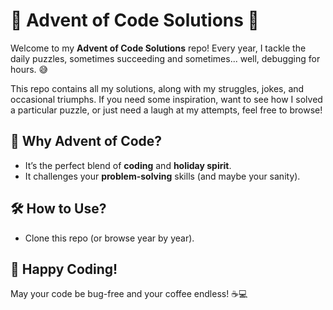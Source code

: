 # 🎄 Advent of Code Solutions 🎅

Welcome to my **Advent of Code Solutions** repo! Every year, I tackle the daily puzzles, sometimes succeeding and sometimes... well, debugging for hours. 😅

This repo contains all my solutions, along with my struggles, jokes, and occasional triumphs. If you need some inspiration, want to see how I solved a particular puzzle, or just need a laugh at my attempts, feel free to browse!

## 🎉 Why Advent of Code?
- It’s the perfect blend of **coding** and **holiday spirit**.
- It challenges your **problem-solving** skills (and maybe your sanity).

## 🛠 How to Use?
- Clone this repo (or browse year by year).

## 🎅 Happy Coding!
May your code be bug-free and your coffee endless! ☕💻
